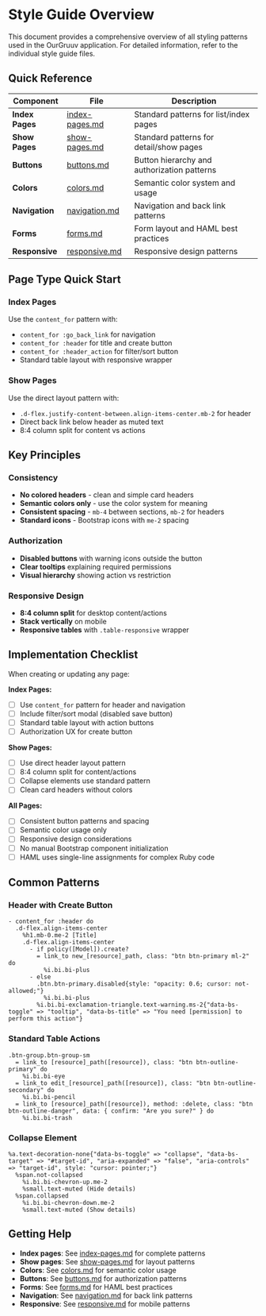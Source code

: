# Style Guide Overview

This document provides a comprehensive overview of all styling patterns used in the OurGruuv application. For detailed information, refer to the individual style guide files.

## Quick Reference

| Component | File | Description |
|-----------|------|-------------|
| **Index Pages** | [index-pages.md](./index-pages.md) | Standard patterns for list/index pages |
| **Show Pages** | [show-pages.md](./show-pages.md) | Standard patterns for detail/show pages |
| **Buttons** | [buttons.md](./buttons.md) | Button hierarchy and authorization patterns |
| **Colors** | [colors.md](./colors.md) | Semantic color system and usage |
| **Navigation** | [navigation.md](./navigation.md) | Navigation and back link patterns |
| **Forms** | [forms.md](./forms.md) | Form layout and HAML best practices |
| **Responsive** | [responsive.md](./responsive.md) | Responsive design patterns |

## Page Type Quick Start

### Index Pages
Use the `content_for` pattern with:
- `content_for :go_back_link` for navigation
- `content_for :header` for title and create button
- `content_for :header_action` for filter/sort button
- Standard table layout with responsive wrapper

### Show Pages
Use the direct layout pattern with:
- `.d-flex.justify-content-between.align-items-center.mb-2` for header
- Direct back link below header as muted text
- 8:4 column split for content vs actions

## Key Principles

### Consistency
- **No colored headers** - clean and simple card headers
- **Semantic colors only** - use the color system for meaning
- **Consistent spacing** - `mb-4` between sections, `mb-2` for headers
- **Standard icons** - Bootstrap icons with `me-2` spacing

### Authorization
- **Disabled buttons** with warning icons outside the button
- **Clear tooltips** explaining required permissions
- **Visual hierarchy** showing action vs restriction

### Responsive Design
- **8:4 column split** for desktop content/actions
- **Stack vertically** on mobile
- **Responsive tables** with `.table-responsive` wrapper

## Implementation Checklist

When creating or updating any page:

**Index Pages:**
- [ ] Use `content_for` pattern for header and navigation
- [ ] Include filter/sort modal (disabled save button)
- [ ] Standard table layout with action buttons
- [ ] Authorization UX for create button

**Show Pages:**
- [ ] Use direct header layout pattern
- [ ] 8:4 column split for content/actions
- [ ] Collapse elements use standard pattern
- [ ] Clean card headers without colors

**All Pages:**
- [ ] Consistent button patterns and spacing
- [ ] Semantic color usage only
- [ ] Responsive design considerations
- [ ] No manual Bootstrap component initialization
- [ ] HAML uses single-line assignments for complex Ruby code

## Common Patterns

### Header with Create Button
```haml
- content_for :header do
  .d-flex.align-items-center
    %h1.mb-0.me-2 [Title]
    .d-flex.align-items-center
      - if policy([Model]).create?
        = link_to new_[resource]_path, class: "btn btn-primary ml-2" do
          %i.bi.bi-plus
      - else
        .btn.btn-primary.disabled{style: "opacity: 0.6; cursor: not-allowed;"}
          %i.bi.bi-plus
        %i.bi.bi-exclamation-triangle.text-warning.ms-2{"data-bs-toggle" => "tooltip", "data-bs-title" => "You need [permission] to perform this action"}
```

### Standard Table Actions
```haml
.btn-group.btn-group-sm
  = link_to [resource]_path([resource]), class: "btn btn-outline-primary" do
    %i.bi.bi-eye
  = link_to edit_[resource]_path([resource]), class: "btn btn-outline-secondary" do
    %i.bi.bi-pencil
  = link_to [resource]_path([resource]), method: :delete, class: "btn btn-outline-danger", data: { confirm: "Are you sure?" } do
    %i.bi.bi-trash
```

### Collapse Element
```haml
%a.text-decoration-none{"data-bs-toggle" => "collapse", "data-bs-target" => "#target-id", "aria-expanded" => "false", "aria-controls" => "target-id", style: "cursor: pointer;"}
  %span.not-collapsed
    %i.bi.bi-chevron-up.me-2
    %small.text-muted (Hide details)
  %span.collapsed
    %i.bi.bi-chevron-down.me-2
    %small.text-muted (Show details)
```

## Getting Help

- **Index pages**: See [index-pages.md](./index-pages.md) for complete patterns
- **Show pages**: See [show-pages.md](./show-pages.md) for layout patterns
- **Colors**: See [colors.md](./colors.md) for semantic color usage
- **Buttons**: See [buttons.md](./buttons.md) for authorization patterns
- **Forms**: See [forms.md](./forms.md) for HAML best practices
- **Navigation**: See [navigation.md](./navigation.md) for back link patterns
- **Responsive**: See [responsive.md](./responsive.md) for mobile patterns
